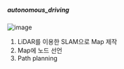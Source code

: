 ##### autonomous_driving

![image](https://github.com/faithoh15/autonomous_driving/assets/113046810/76c50d49-8ce8-42fe-a912-163dcf55e907)

1. LiDAR를 이용한 SLAM으로 Map 제작
2. Map에 노드 선언
3. Path planning
